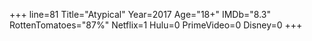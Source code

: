 +++
line=81
Title="Atypical"
Year=2017
Age="18+"
IMDb="8.3"
RottenTomatoes="87%"
Netflix=1
Hulu=0
PrimeVideo=0
Disney=0
+++

